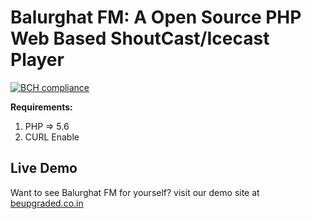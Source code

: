 # Balurghat FM: A Open Source PHP Web Based ShoutCast/Icecast Player

[![BCH compliance](https://bettercodehub.com/edge/badge/Balurghat-FM/balurghatfm_site_content?branch=master)](https://bettercodehub.com/)

**Requirements:**
1. PHP => 5.6
2. CURL Enable

## Live Demo

Want to see Balurghat FM for yourself? visit our demo site at [beupgraded.co.in]("http://www.beupgraded.co.in")

